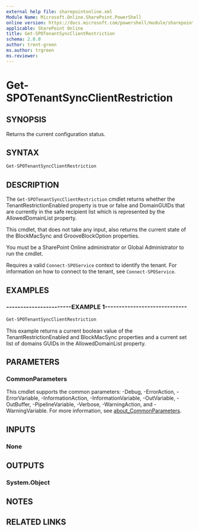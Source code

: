 ```yaml
---
external help file: sharepointonline.xml
Module Name: Microsoft.Online.SharePoint.PowerShell
online version: https://docs.microsoft.com/powershell/module/sharepoint-online/get-spotenantsyncclientrestriction
applicable: SharePoint Online
title: Get-SPOTenantSyncClientRestriction
schema: 2.0.0
author: trent-green
ms.author: trgreen
ms.reviewer:
---
```


# Get-SPOTenantSyncClientRestriction

## SYNOPSIS

Returns the current configuration status.

## SYNTAX

```powershell
Get-SPOTenantSyncClientRestriction
```

## DESCRIPTION

The `Get-SPOTenantSyncClientRestriction` cmdlet returns whether the TenantRestrictionEnabled property is true or false and DomainGUIDs that are currently in the safe recipient list which is represented by the AllowedDomainList property.

This cmdlet, that does not take any input, also returns the current state of the BlockMacSync and GrooveBlockOption properties.

You must be a SharePoint Online administrator or Global Administrator to run the cmdlet.

Requires a valid `Connect-SPOService` context to identify the tenant. For information on how to connect to the tenant, see `Connect-SPOService`.

## EXAMPLES

### -----------------------EXAMPLE 1-----------------------------

```powershell
Get-SPOTenantSyncClientRestriction
```

This example returns a current boolean value of the TenantRestrictionEnabled and BlockMacSync properties and a current set list of domains GUIDs in the AllowedDomainList property.

## PARAMETERS

### CommonParameters

This cmdlet supports the common parameters: -Debug, -ErrorAction, -ErrorVariable, -InformationAction, -InformationVariable, -OutVariable, -OutBuffer, -PipelineVariable, -Verbose, -WarningAction, and -WarningVariable. For more information, see [about_CommonParameters](https://go.microsoft.com/fwlink/?LinkID=113216).

## INPUTS

### None

## OUTPUTS

### System.Object

## NOTES

## RELATED LINKS

